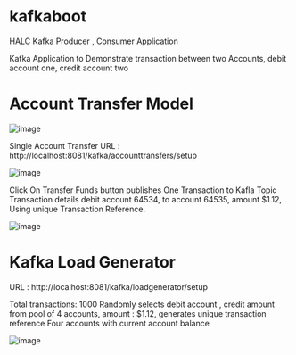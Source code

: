 # kafkaboot
HALC Kafka Producer , Consumer Application

Kafka Application to Demonstrate transaction between two Accounts, debit account one, credit account two


Account Transfer Model
======================
![image](https://user-images.githubusercontent.com/2889476/119256120-66778f00-bc02-11eb-96af-4a3159130157.png)



Single Account Transfer URL : http://localhost:8081/kafka/accounttransfers/setup

![image](https://user-images.githubusercontent.com/2889476/119256031-f963f980-bc01-11eb-890a-ffb4b2bd8766.png)


Click On Transfer Funds button publishes  One Transaction to Kafla Topic 
Transaction details debit account 64534,  to account 64535, amount $1.12, Using unique Transaction Reference.

![image](https://user-images.githubusercontent.com/2889476/119256228-0a613a80-bc03-11eb-8c97-2f65c1eb372c.png)


Kafka Load Generator
===================
URL : http://localhost:8081/kafka/loadgenerator/setup

Total transactions: 1000
Randomly selects debit account , credit amount from pool of 4 accounts, amount : $1.12, generates unique transaction reference
Four accounts with current account balance

![image](https://user-images.githubusercontent.com/2889476/119256369-bacf3e80-bc03-11eb-9468-460c8b6ceb1e.png)
